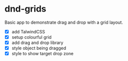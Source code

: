 # dnd-grids

Basic app to demonstrate drag and drop with a grid layout.

- [x] add TalwindCSS
- [x] setup colourful grid
- [x] add drag and drop library
- [x] style object being dragged
- [x] style to show target drop zone
